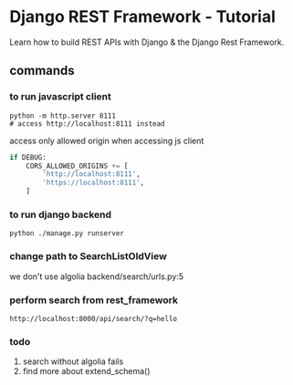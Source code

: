 # Django REST Framework - Tutorial
Learn how to build REST APIs with Django &amp; the Django Rest Framework.

## commands


### to run javascript client
```shell
python -m http.server 8111
# access http://localhost:8111 instead
```
access only allowed origin when accessing js client
```python
if DEBUG:
    CORS_ALLOWED_ORIGINS += [
        'http://localhost:8111',
        'https://localhost:8111',
    ]

```


### to run django backend
```shell
python ./manage.py runserver

```

### change path to SearchListOldView
we don't use algolia
backend/search/urls.py:5

### perform search from rest_framework
```shell
http://localhost:8000/api/search/?q=hello
```

### todo
1. search without algolia fails
2. find more about extend_schema()